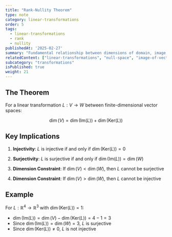 ```yaml
---
title: "Rank-Nullity Theorem"
type: note
category: linear-transformations
order: 5
tags:
  - linear-transformations
  - rank
  - nullity
publishedAt: '2025-02-27'
summary: "Fundamental relationship between dimensions of domain, image, and kernel."
relatedContent: ["linear-transformations", "null-space", "image-of-vector-space"]
subcategory: "transformations"
isPublished: true
weight: 21
---
```


## The Theorem

For a linear transformation $L: V \rightarrow W$ between finite-dimensional vector spaces:

$$\dim(V) = \dim(\text{Im}(L)) + \dim(\text{Ker}(L))$$

## Key Implications

1. **Injectivity**: $L$ is injective if and only if $\dim(\text{Ker}(L)) = 0$

2. **Surjectivity**: $L$ is surjective if and only if $\dim(\text{Im}(L)) = \dim(W)$

3. **Dimension Constraint**: If $\dim(V) < \dim(W)$, then $L$ cannot be surjective

4. **Dimension Constraint**: If $\dim(V) > \dim(W)$, then $L$ cannot be injective

## Example

For $L: \mathbb{R}^4 \rightarrow \mathbb{R}^3$ with $\dim(\text{Ker}(L)) = 1$:

- $\dim(\text{Im}(L)) = \dim(V) - \dim(\text{Ker}(L)) = 4 - 1 = 3$
- Since $\dim(\text{Im}(L)) = \dim(W) = 3$, $L$ is surjective
- Since $\dim(\text{Ker}(L)) \neq 0$, $L$ is not injective 